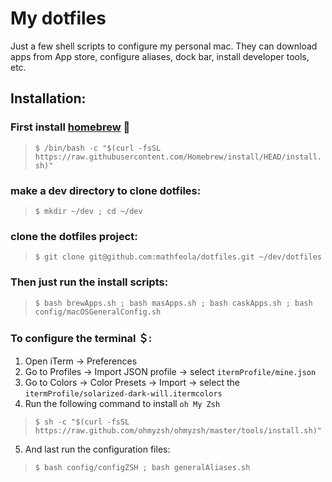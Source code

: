 # My dotfiles

Just a few shell scripts to configure my personal mac. They can download apps from App store, configure aliases, dock bar, install developer tools, etc. 

## Installation:

### First install **[homebrew](https://brew.sh)** 🍺

> ```$ /bin/bash -c "$(curl -fsSL https://raw.githubusercontent.com/Homebrew/install/HEAD/install.sh)"```

### make a dev directory to clone dotfiles:

> ```$ mkdir ~/dev ; cd ~/dev```

### clone the dotfiles project:

> ```$ git clone git@github.com:mathfeola/dotfiles.git ~/dev/dotfiles```

### Then just run the install scripts:

> ```$ bash brewApps.sh ; bash masApps.sh ; bash caskApps.sh ; bash config/macOSGeneralConfig.sh```

### To configure the **terminal** ＄:

1. Open iTerm -> Preferences 
2. Go to Profiles -> Import JSON profile -> select `itermProfile/mine.json`
3. Go to Colors -> Color Presets -> Import -> select the `itermProfile/solarized-dark-will.itermcolors`
4. Run the following command to install `oh My Zsh`
> ```$ sh -c "$(curl -fsSL https://raw.github.com/ohmyzsh/ohmyzsh/master/tools/install.sh)" ```
5. And last run the configuration files:
> ```$ bash config/configZSH ; bash generalAliases.sh```

